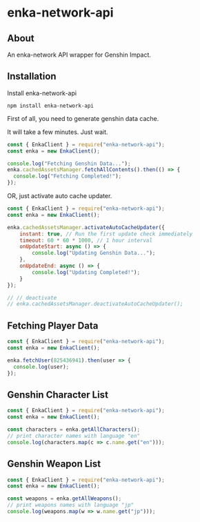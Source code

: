 # enka-network-api

## About

An enka-network API wrapper for Genshin Impact.

## Installation

Install enka-network-api
```sh-session
npm install enka-network-api
```

First of all, you need to generate genshin data cache.

It will take a few minutes. Just wait.
```js
const { EnkaClient } = require("enka-network-api");
const enka = new EnkaClient();

console.log("Fetching Genshin Data...");
enka.cachedAssetsManager.fetchAllContents().then(() => {
  console.log("Fetching Completed!");
});
```

OR, just activate auto cache updater.

```js
const { EnkaClient } = require("enka-network-api");
const enka = new EnkaClient();

enka.cachedAssetsManager.activateAutoCacheUpdater({
    instant: true, // Run the first update check immediately
    timeout: 60 * 60 * 1000, // 1 hour interval
    onUpdateStart: async () => {
        console.log("Updating Genshin Data...");
    },
    onUpdateEnd: async () => {
        console.log("Updating Completed!");
    }
});

// // deactivate
// enka.cachedAssetsManager.deactivateAutoCacheUpdater();
```

## Fetching Player Data

```js
const { EnkaClient } = require("enka-network-api");
const enka = new EnkaClient();

enka.fetchUser(825436941).then(user => {
  console.log(user);
});
```

## Genshin Character List

```js
const { EnkaClient } = require("enka-network-api");
const enka = new EnkaClient();

const characters = enka.getAllCharacters();
// print character names with language "en"
console.log(characters.map(c => c.name.get("en")));
```

## Genshin Weapon List

```js
const { EnkaClient } = require("enka-network-api");
const enka = new EnkaClient();

const weapons = enka.getAllWeapons();
// print weapons names with language "jp"
console.log(weapons.map(w => w.name.get("jp")));
```